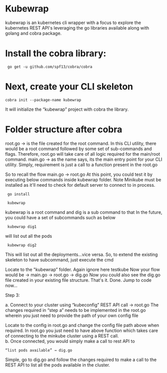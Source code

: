 # Kubewrap

kubewrap is an kubernetes cli wrapper with a focus to explore the kubernetes REST API's leveraging the go libraries available along with golang and cobra package.

# Install  the cobra library:
```
 go get -u github.com/spf13/cobra/cobra
 ```
# Next, create your CLI skeleton 

```
cobra init --package-name kubewrap
```

It will initialize the “kubewrap” project with cobra the library. 

# Folder structure after cobra

root.go → is the file created for the root command. In this CLI utility, there would be a root command followed by some set of sub-commands and flags. Therefore, root.go will take care of all logic required for the main/root command.
main.go → as the name says, its the main entry point for your CLI utility. Simply, requirement is just a call to a function present in the root.go

So to recall the flow main.go -> root.go
At this point, you could test it by executing below commands inside kubewrap folder. Note Minikube must be installed as it'll need to check for default server to connect to in process.
```
 go install
 
 kubewrap
```


kubewrap is a root command and dig is a sub command to that
In the future, you could have a set of subcommands such as below
```
 kubewrap dig1
 ```
will list out all the pods
```
 kubewrap dig2
 ```
This will list out all the deployments…vice versa.
So, to extend the existing skeleton to have subcommand, just execute the cmd

Locate to the "kubewrap” folder. Again ignore here testkube
Now your flow would be → main.go -> root.go → dig.go
Now you could also see the dig.go file created in your existing file structure.
That's it. Done. Jump to code now…

Step 3:

a. Connect to your cluster using “kubeconfig” REST API call → root.go
The changes required in “step a” needs to be implemented in the root.go wherein you just need to provide the path of your own config file 

Locate to the config in root.go and change the config file path above when required.
In root.go you just need to have above function which takes care of connecting to the minkube cluster using a REST call.  
b. Once connected, you would simply make a call to rest API to
```
“list pods available” → dig.go
```
Simple, go to dig.go and follow the changes required to make a call to the REST API to list all the pods available in the cluster.
